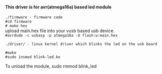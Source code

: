#### This driver is for avr(atmega16a) based led module

`./firmware - firmware code`  
`#cd firmware`  
`# make hex`  
upload main.hex file into your vusb based usb device.  
`#avrdude -c usbasp -p atmega16a -U flash:w:main.hex`  

`./driver/ - linux kernel driver which blinks the led on the usb board`  

`#make`  
`#sudo insmod blink-led.ko`  

To unload the module, sudo rmmod blink_led
